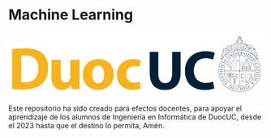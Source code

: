 # Machine Learning

<p align="left" style="text-align:left;">
  <a href="https://www.duoc.cl/">
    <img alt="Github Universe" src="img/logo.png" width="1040"/>
  </a>
</p>

Este repositorio ha sido creado para efectos docentes, para apoyar el aprendizaje de los alumnos de Ingenieria en Informática de DuocUC, desde el 2023 hasta que el destino lo permita, Amén.
